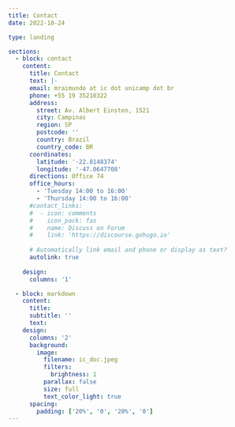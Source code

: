 ```yaml
---
title: Contact
date: 2022-10-24

type: landing

sections:
  - block: contact
    content:
      title: Contact
      text: |-
      email: mraimundo at ic dot unicamp dot br
      phone: +55 19 35210322
      address:
        street: Av. Albert Einsten, 1521
        city: Campinas
        region: SP
        postcode: ''
        country: Brazil
        country_code: BR
      coordinates:
        latitude: '-22.8148374'
        longitude: '-47.0647708'
      directions: Office 74
      office_hours:
        - 'Tuesday 14:00 to 16:00'
        - 'Thursday 14:00 to 16:00'
      #contact_links:
      #  - icon: comments
      #    icon_pack: fas
      #    name: Discuss on Forum
      #    link: 'https://discourse.gohugo.io'
    
      # Automatically link email and phone or display as text?
      autolink: true
   
    design:
      columns: '1'

  - block: markdown
    content:
      title:
      subtitle: ''
      text:
    design:
      columns: '2'
      background:
        image: 
          filename: ic_doc.jpeg
          filters:
            brightness: 1
          parallax: false
          size: full
          text_color_light: true
      spacing:
        padding: ['20%', '0', '20%', '0']
---
```


